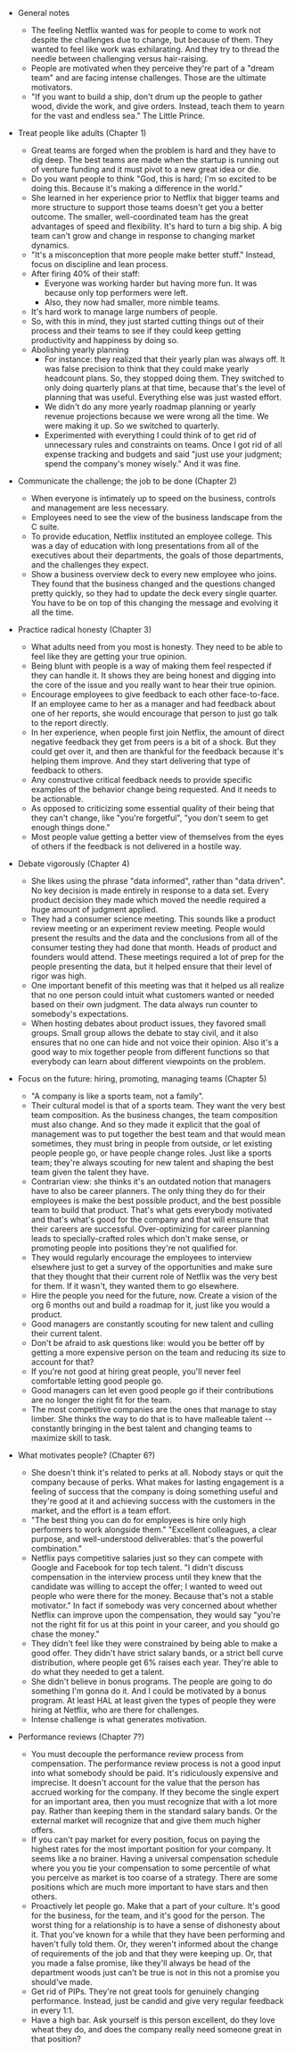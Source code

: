 * General notes
  * The feeling Netflix wanted was for people to come to work not despite the challenges due to change, but
    because of them. They wanted to feel like work was exhilarating. And they try to thread the needle between
    challenging versus hair-raising.
  * People are motivated when they perceive they're part of a "dream team" and are facing intense challenges.
    Those are the ultimate motivators.
  * "If you want to build a ship, don't drum up the people to gather wood, divide the work, and give orders.
    Instead, teach them to yearn for the vast and endless sea." The Little Prince.

* Treat people like adults (Chapter 1)

  * Great teams are forged when the problem is hard and they have to dig deep. The best teams are made when
    the startup is running out of venture funding and it must pivot to a new great idea or die.
  * Do you want people to think "God, this is hard; I'm so excited to be doing this. Because it's making a
    difference in the world."
  * She learned in her experience prior to Netflix that bigger teams and more structure to support those teams
    doesn't get you a better outcome. The smaller, well-coordinated team has the great advantages of speed and
    flexibility. It's hard to turn a big ship. A big team can't grow and change in response to changing market
    dynamics.
  * "It's a misconception that more people make better stuff." Instead, focus on discipline and lean process.
  * After firing 40% of their staff:
    * Everyone was working harder but having more fun. It was because only top performers were left.
    * Also, they now had smaller, more nimble teams.
  * It's hard work to manage large numbers of people.
  * So, with this in mind, they just started cutting things out of their process and their teams to see if
    they could keep getting productivity and happiness by doing so.
  * Abolishing yearly planning
    * For instance: they realized that their yearly plan was always off. It was false precision to think that
      they could make yearly headcount plans. So, they stopped doing them. They switched to only doing
      quarterly plans at that time, because that's the level of planning that was useful. Everything else was
      just wasted effort.
    * We didn't do any more yearly roadmap planning or yearly revenue projections because we were wrong all
      the time. We were making it up. So we switched to quarterly.
    * Experimented with everything I could think of to get rid of unnecessary rules and constraints on teams.
      Once I got rid of all expense tracking and budgets and said "just use your judgment; spend the company's
      money wisely." And it was fine.

* Communicate the challenge; the job to be done (Chapter 2)

  * When everyone is intimately up to speed on the business, controls and management are less necessary.
  * Employees need to see the view of the business landscape from the C suite.
  * To provide education, Netflix instituted an employee college. This was a day of education with long
    presentations from all of the executives about their departments, the goals of those departments, and the
    challenges they expect.
  * Show a business overview deck to every new employee who joins. They found that the business changed and
    the questions changed pretty quickly, so they had to update the deck every single quarter. You have to be
    on top of this changing the message and evolving it all the time.

* Practice radical honesty (Chapter 3)

  * What adults need from you most is honesty. They need to be able to feel like they are getting your true
    opinion.
  * Being blunt with people is a way of making them feel respected if they can handle it. It shows they are
    being honest and digging into the core of the issue and you really want to hear their true opinion.
  * Encourage employees to give feedback to each other face-to-face. If an employee came to her as a manager
    and had feedback about one of her reports, she would encourage that person to just go talk to the report
    directly.
  * In her experience, when people first join Netflix, the amount of direct negative feedback they get from
    peers is a bit of a shock. But they could get over it, and then are thankful for the feedback because it's
    helping them improve. And they start delivering that type of feedback to others.
  * Any constructive critical feedback needs to provide specific examples of the behavior change being
    requested. And it needs to be actionable.
  * As opposed to criticizing some essential quality of their being that they can't change, like "you're
    forgetful", "you don't seem to get enough things done."
  * Most people value getting a better view of themselves from the eyes of others if the feedback is not
    delivered in a hostile way.

* Debate vigorously (Chapter 4)

  * She likes using the phrase "data informed", rather than "data driven". No key decision is made entirely in
    response to a data set. Every product decision they made which moved the needle required a huge amount of
    judgment applied.
  * They had a consumer science meeting. This sounds like a product review meeting or an experiment review
    meeting. People would present the results and the data and the conclusions from all of the consumer
    testing they had done that month. Heads of product and founders would attend. These meetings required a
    lot of prep for the people presenting the data, but it helped ensure that their level of rigor was high.
  * One important benefit of this meeting was that it helped us all realize that no one person could intuit
    what customers wanted or needed based on their own judgment. The data always run counter to somebody's
    expectations.
  * When hosting debates about product issues, they favored small groups. Small group allows the debate to
    stay civil, and it also ensures that no one can hide and not voice their opinion. Also it's a good way to
    mix together people from different functions so that everybody can learn about different viewpoints on the
    problem.

* Focus on the future: hiring, promoting, managing teams (Chapter 5)

  * "A company is like a sports team, not a family".
  * Their cultural model is that of a sports team. They want the very best team composition. As the business
    changes, the team composition must also change. And so they made it explicit that the goal of management
    was to put together the best team and that would mean sometimes, they must bring in people from outside,
    or let existing people people go, or have people change roles. Just like a sports team; they're always
    scouting for new talent and shaping the best team given the talent they have.
  * Contrarian view: she thinks it's an outdated notion that managers have to also be career planners. The
    only thing they do for their employees is make the best possible product, and the best possible team to
    build that product. That's what gets everybody motivated and that's what's good for the company and that
    will ensure that their careers are successful. Over-optimizing for career planning leads to
    specially-crafted roles which don't make sense, or promoting people into positions they're not qualified
    for.
  * They would regularly encourage the employees to interview elsewhere just to get a survey of the
    opportunities and make sure that they thought that their current role of Netflix was the very best for
    them. If it wasn't, they wanted them to go elsewhere.
  * Hire the people you need for the future, now. Create a vision of the org 6 months out and build a roadmap
    for it, just like you would a product.
  * Good managers are constantly scouting for new talent and culling their current talent.
  * Don't be afraid to ask questions like: would you be better off by getting a more expensive person on the
    team and reducing its size to account for that?
  * If you're not good at hiring great people, you'll never feel comfortable letting good people go.
  * Good managers can let even good people go if their contributions are no longer the right fit for the team.
  * The most competitive companies are the ones that manage to stay limber. She thinks the way to do that is
    to have malleable talent -- constantly bringing in the best talent and changing teams to maximize skill to
    task.

* What motivates people? (Chapter 6?)
  * She doesn't think it's related to perks at all. Nobody stays or quit the company because of perks. What
    makes for lasting engagement is a feeling of success that the company is doing something useful and
    they're good at it and achieving success with the customers in the market, and the effort is a team
    effort.
  * "The best thing you can do for employees is hire only high performers to work alongside them." "Excellent
    colleagues, a clear purpose, and well-understood deliverables: that's the powerful combination."
  * Netflix pays competitive salaries just so they can compete with Google and Facebook for top tech talent.
    "I didn't discuss compensation in the interview process until they knew that the candidate was willing to
    accept the offer; I wanted to weed out people who were there for the money. Because that's not a stable
    motivator." In fact if somebody was very concerned about whether Netflix can improve upon the
    compensation, they would say "you're not the right fit for us at this point in your career, and you should
    go chase the money."
  * They didn't feel like they were constrained by being able to make a good offer. They didn't have strict
    salary bands, or a strict bell curve distribution, where people get 6% raises each year. They're able to
    do what they needed to get a talent.
  * She didn't believe in bonus programs. The people are going to do something I'm gonna do it. And I could be
    motivated by a bonus program. At least HAL at least given the types of people they were hiring at Netflix,
    who are there for challenges.
  * Intense challenge is what generates motivation.

* Performance reviews (Chapter 7?)
  * You must decouple the performance review process from compensation. The performance review process is not
    a good input into what somebody should be paid. It's ridiculously expensive and imprecise. It doesn't
    account for the value that the person has accrued working for the company. If they become the single
    expert for an important area, then you must recognize that with a lot more pay. Rather than keeping them
    in the standard salary bands. Or the external market will recognize that and give them much higher offers.
  * If you can't pay market for every position, focus on paying the highest rates for the most important
    position for your company. It seems like a no brainer. Having a universal compensation schedule where you
    you tie your compensation to some percentile of what you perceive as market is too coarse of a strategy.
    There are some positions which are much more important to have stars and then others.
  * Proactively let people go. Make that a part of your culture. It's good for the business, for the team, and
    it's good for the person. The worst thing for a relationship is to have a sense of dishonesty about it.
    That you've known for a while that they have been performing and haven't fully told them. Or, they weren't
    informed about the change of requirements of the job and that they were keeping up. Or, that you made a
    false promise, like they'll always be head of the department woods just can't be true is not in this not a
    promise you should've made.
  * Get rid of PIPs. They're not great tools for genuinely changing performance. Instead, just be candid and
    give very regular feedback in every 1:1.
  * Have a high bar. Ask yourself is this person excellent, do they love wheat they do, and does the company
    really need someone great in that position?
